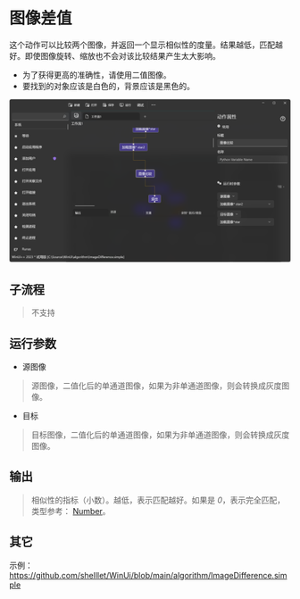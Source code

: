 # 图像差值 
这个动作可以比较两个图像，并返回一个显示相似性的度量。结果越低，匹配越好。即使图像旋转、缩放也不会对该比较结果产生太大影响。

* 为了获得更高的准确性，请使用二值图像。
* 要找到的对象应该是白色的，背景应该是黑色的。

![ImageDifference](./images/15.png ':size=90%')

## 子流程
> 不支持


## 运行参数

* 源图像
> 源图像，二值化后的单通道图像，如果为非单通道图像，则会转换成灰度图像。
* 目标
> 目标图像，二值化后的单通道图像，如果为非单通道图像，则会转换成灰度图像。

## 输出

> 相似性的指标（小数）。越低，表示匹配越好。如果是 *0*，表示完全匹配，类型参考： [Number](./types/Number.md)。


## 其它

示例：https://github.com/shelllet/WinUi/blob/main/algorithm/ImageDifference.simple
